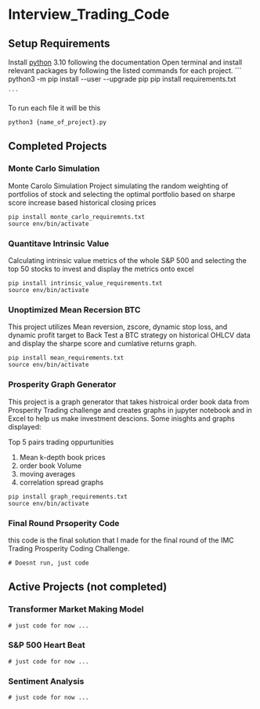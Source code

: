 # Interview_Trading_Code
## Setup Requirements 
Install [python](https://www.python.org) 3.10 following the documentation
Open terminal and install relevant packages by following the listed commands for each project.
    ```
    python3 -m pip install --user --upgrade pip
    pip install requirements.txt
    
    ```
To run each file it will be this
```
python3 {name_of_project}.py
```
## Completed Projects

### Monte Carlo Simulation
Monte Carolo Simulation Project simulating the random weighting of portfolios of stock and selecting the optimal portfolio based on sharpe score 
increase based historical closing prices 
```
pip install monte_carlo_requiremnts.txt
source env/bin/activate
```
### Quantitave Intrinsic Value 
Calculating  intrinsic value metrics of the whole S&P 500 and selecting the top 50 stocks to invest and display the metrics onto excel 
```
pip install intrinsic_value_requirements.txt
source env/bin/activate
```
### Unoptimized Mean Recersion BTC
This project utilizes Mean reversion, zscore, dynamic stop loss, and dynamic profit target to Back Test a BTC strategy on historical OHLCV data and display the sharpe score and cumlative returns graph. 
```
pip install mean_requirements.txt
source env/bin/activate
```
### Prosperity Graph Generator
This project is a graph generator that takes histroical order book data from Prosperity Trading challenge and creates graphs in jupyter notebook and in Excel to help us make investment descions. 
Some inisghts and graphs displayed:

Top 5 pairs trading oppurtunities 

1. Mean k-depth book prices
2. order book Volume
3. moving averages 
4. correlation spread graphs

```
pip install graph_requirements.txt
source env/bin/activate
```
### Final Round Prsoperity Code
this code is the final solution that I made for the final round of the IMC Trading Prosperity Coding Challenge. 
```
# Doesnt run, just code
```
## Active Projects (not completed)

### Transformer Market Making Model

```
# just code for now ...
```
### S&P 500 Heart Beat

```
# just code for now ...
```

### Sentiment Analysis 

```
# just code for now ...
```

